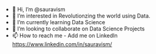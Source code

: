 - 👋 Hi, I’m @sauravism
- 👀 I’m interested in Revolutionzing the world using Data.
- 🌱 I’m currently learning Data Science
- 💞️ I’m looking to collaborate on Data Science Projects
- 📫 How to reach me - Add me on LinkedIn https://www.linkedin.com/in/sauravism/

<!---
sauravism/sauravism is a ✨ special ✨ repository because its `README.md` (this file) appears on your GitHub profile.
You can click the Preview link to take a look at your changes.
--->
